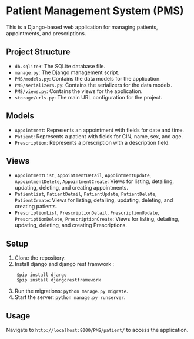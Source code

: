 # Patient Management System (PMS)

This is a Django-based web application for managing patients, appointments, and prescriptions.

## Project Structure

- `db.sqlite3`: The SQLite database file.
- `manage.py`: The Django management script.
- `PMS/models.py`: Contains the data models for the application.
- `PMS/serializers.py`: Contains the serializers for the data models.
- `PMS/views.py`: Contains the views for the application.
- `storage/urls.py`: The main URL configuration for the project.

## Models

- `Appointment`: Represents an appointment with fields for date and time.
- `Patient`: Represents a patient with fields for CIN, name, sex, and age.
- `Prescription`: Represents a prescription with a description field.

## Views

- `AppointmentList`, `AppointmentDetail`, `AppointmentUpdate`, `AppointmentDelete`, `AppointmentCreate`: Views for listing, detailing, updating, deleting, and creating appointments.
- `PatientList`, `PatientDetail`, `PatientUpdate`, `PatientDelete`, `PatientCreate`: Views for listing, detailing, updating, deleting, and creating patients.
- `PrescriptionList`, `PrescriptionDetail`, `PrescriptionUpdate`, `PrescriptionDelete`, `PrescriptionCreate`: Views for listing, detailing, updating, deleting, and creating Prescriptions.

## Setup

1. Clone the repository.
2. Install django and django rest framwork :
```
    $pip install django
    $pip install djangorestframework
```
3. Run the migrations: `python manage.py migrate`.
4. Start the server: `python manage.py runserver`.

## Usage

Navigate to `http://localhost:8000/PMS/patient/` to access the application.
